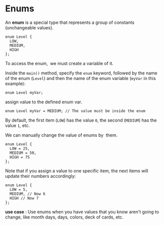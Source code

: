 # Enums

An **enum** is a special type that represents a group of constants (unchangeable values).

```text-x-csrc
enum Level {
  LOW,
  MEDIUM,
  HIGH
}; 
```

To access the enum,  we must create a variable of it.

Inside the `main()` method, specify the `enum` keyword, followed by the name of the enum (`Level`) and then the name of the enum variable (`myVar` in this example):

```text-x-csrc
enum Level myVar; 
```

assign value to the defined enum var.

```text-x-csrc
enum Level myVar = MEDIUM; // The value must be inside the enum
```

By default, the first item (`LOW`) has the value `0`, the second (`MEDIUM`) has the value `1`, etc.

We can manually change the value of enums by  them.

```text-x-csrc
enum Level {
  LOW = 25,
  MEDIUM = 50,
  HIGH = 75
}; 
```

Note that if you assign a value to one specific item, the next items will update their numbers accordingly:

```text-x-csrc
enum Level {
  LOW = 5,
  MEDIUM, // Now 6
  HIGH // Now 7
}; 
```

**use case** : Use enums when you have values that you know aren't going to change, like month days, days, colors, deck of cards, etc.
